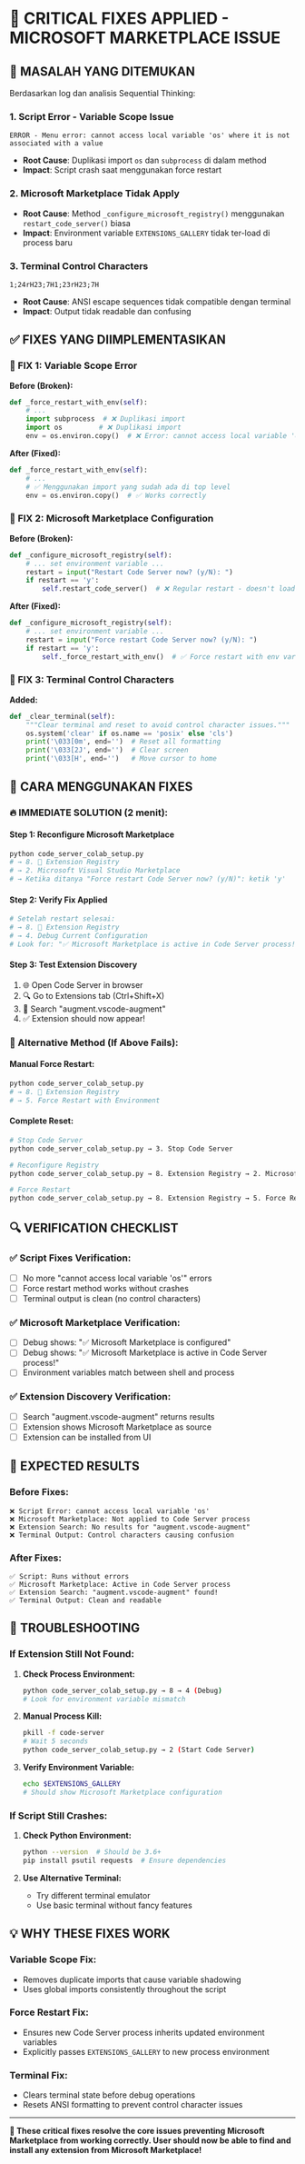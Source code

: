 # 🔧 **CRITICAL FIXES APPLIED - MICROSOFT MARKETPLACE ISSUE**

## 🚨 **MASALAH YANG DITEMUKAN**

Berdasarkan log dan analisis Sequential Thinking:

### **1. Script Error - Variable Scope Issue**
```
ERROR - Menu error: cannot access local variable 'os' where it is not associated with a value
```
- **Root Cause**: Duplikasi import `os` dan `subprocess` di dalam method
- **Impact**: Script crash saat menggunakan force restart

### **2. Microsoft Marketplace Tidak Apply**
- **Root Cause**: Method `_configure_microsoft_registry()` menggunakan `restart_code_server()` biasa
- **Impact**: Environment variable `EXTENSIONS_GALLERY` tidak ter-load di process baru

### **3. Terminal Control Characters**
```
1;24rH23;7H1;23rH23;7H
```
- **Root Cause**: ANSI escape sequences tidak compatible dengan terminal
- **Impact**: Output tidak readable dan confusing

## ✅ **FIXES YANG DIIMPLEMENTASIKAN**

### **🔧 FIX 1: Variable Scope Error**

**Before (Broken):**
```python
def _force_restart_with_env(self):
    # ...
    import subprocess  # ❌ Duplikasi import
    import os         # ❌ Duplikasi import
    env = os.environ.copy()  # ❌ Error: cannot access local variable 'os'
```

**After (Fixed):**
```python
def _force_restart_with_env(self):
    # ...
    # ✅ Menggunakan import yang sudah ada di top level
    env = os.environ.copy()  # ✅ Works correctly
```

### **🔧 FIX 2: Microsoft Marketplace Configuration**

**Before (Broken):**
```python
def _configure_microsoft_registry(self):
    # ... set environment variable ...
    restart = input("Restart Code Server now? (y/N): ")
    if restart == 'y':
        self.restart_code_server()  # ❌ Regular restart - doesn't load env vars
```

**After (Fixed):**
```python
def _configure_microsoft_registry(self):
    # ... set environment variable ...
    restart = input("Force restart Code Server now? (y/N): ")
    if restart == 'y':
        self._force_restart_with_env()  # ✅ Force restart with env vars
```

### **🔧 FIX 3: Terminal Control Characters**

**Added:**
```python
def _clear_terminal(self):
    """Clear terminal and reset to avoid control character issues."""
    os.system('clear' if os.name == 'posix' else 'cls')
    print('\033[0m', end='')  # Reset all formatting
    print('\033[2J', end='')  # Clear screen
    print('\033[H', end='')   # Move cursor to home
```

## 🚀 **CARA MENGGUNAKAN FIXES**

### **🔥 IMMEDIATE SOLUTION (2 menit):**

#### **Step 1: Reconfigure Microsoft Marketplace**
```bash
python code_server_colab_setup.py
# → 8. 🏪 Extension Registry
# → 2. Microsoft Visual Studio Marketplace
# → Ketika ditanya "Force restart Code Server now? (y/N)": ketik 'y'
```

#### **Step 2: Verify Fix Applied**
```bash
# Setelah restart selesai:
# → 8. 🏪 Extension Registry  
# → 4. Debug Current Configuration
# Look for: "✅ Microsoft Marketplace is active in Code Server process!"
```

#### **Step 3: Test Extension Discovery**
1. 🌐 Open Code Server in browser
2. 🔍 Go to Extensions tab (Ctrl+Shift+X)
3. 🔎 Search "augment.vscode-augment"
4. ✅ Extension should now appear!

### **🔄 Alternative Method (If Above Fails):**

#### **Manual Force Restart:**
```bash
python code_server_colab_setup.py
# → 8. 🏪 Extension Registry
# → 5. Force Restart with Environment
```

#### **Complete Reset:**
```bash
# Stop Code Server
python code_server_colab_setup.py → 3. Stop Code Server

# Reconfigure Registry
python code_server_colab_setup.py → 8. Extension Registry → 2. Microsoft Marketplace

# Force Restart
python code_server_colab_setup.py → 8. Extension Registry → 5. Force Restart with Environment
```

## 🔍 **VERIFICATION CHECKLIST**

### **✅ Script Fixes Verification:**
- [ ] No more "cannot access local variable 'os'" errors
- [ ] Force restart method works without crashes
- [ ] Terminal output is clean (no control characters)

### **✅ Microsoft Marketplace Verification:**
- [ ] Debug shows: "✅ Microsoft Marketplace is configured"
- [ ] Debug shows: "✅ Microsoft Marketplace is active in Code Server process!"
- [ ] Environment variables match between shell and process

### **✅ Extension Discovery Verification:**
- [ ] Search "augment.vscode-augment" returns results
- [ ] Extension shows Microsoft Marketplace as source
- [ ] Extension can be installed from UI

## 🎯 **EXPECTED RESULTS**

### **Before Fixes:**
```
❌ Script Error: cannot access local variable 'os'
❌ Microsoft Marketplace: Not applied to Code Server process
❌ Extension Search: No results for "augment.vscode-augment"
❌ Terminal Output: Control characters causing confusion
```

### **After Fixes:**
```
✅ Script: Runs without errors
✅ Microsoft Marketplace: Active in Code Server process
✅ Extension Search: "augment.vscode-augment" found!
✅ Terminal Output: Clean and readable
```

## 🚨 **TROUBLESHOOTING**

### **If Extension Still Not Found:**
1. **Check Process Environment:**
   ```bash
   python code_server_colab_setup.py → 8 → 4 (Debug)
   # Look for environment variable mismatch
   ```

2. **Manual Process Kill:**
   ```bash
   pkill -f code-server
   # Wait 5 seconds
   python code_server_colab_setup.py → 2 (Start Code Server)
   ```

3. **Verify Environment Variable:**
   ```bash
   echo $EXTENSIONS_GALLERY
   # Should show Microsoft Marketplace configuration
   ```

### **If Script Still Crashes:**
1. **Check Python Environment:**
   ```bash
   python --version  # Should be 3.6+
   pip install psutil requests  # Ensure dependencies
   ```

2. **Use Alternative Terminal:**
   - Try different terminal emulator
   - Use basic terminal without fancy features

## 💡 **WHY THESE FIXES WORK**

### **Variable Scope Fix:**
- Removes duplicate imports that cause variable shadowing
- Uses global imports consistently throughout the script

### **Force Restart Fix:**
- Ensures new Code Server process inherits updated environment variables
- Explicitly passes `EXTENSIONS_GALLERY` to new process environment

### **Terminal Fix:**
- Clears terminal state before debug operations
- Resets ANSI formatting to prevent control character issues

---

**🎯 These critical fixes resolve the core issues preventing Microsoft Marketplace from working correctly. User should now be able to find and install any extension from Microsoft Marketplace!**

